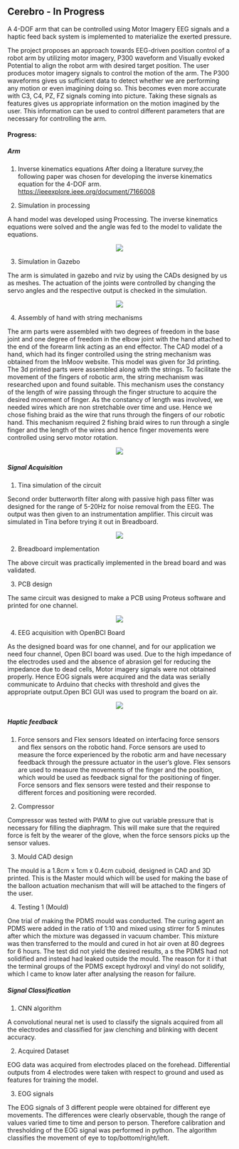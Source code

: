 ## Cerebro - In Progress

A 4-DOF arm that can be controlled using Motor Imagery EEG signals and a haptic feed back system is implemented to materialize the exerted pressure.

The project proposes an approach towards EEG-driven position control of a robot arm by utilizing motor imagery, P300 waveform and Visually evoked Potential to align the robot arm with desired target position. The user produces motor imagery signals to control the motion of the arm. The P300 waveforms gives us sufficient data to detect whether we are performing any motion or even imagining doing so. This becomes even more accurate with C3, C4, PZ, FZ signals coming into picture. Taking these signals as features gives us appropriate information on the motion imagined by the user. This information can be used to control different parameters that are necessary for controlling the arm.

#### Progress:

##### Arm

1. Inverse kinematics equations
After doing a literature survey,the following paper was chosen for developing the inverse kinematics equation for the 4-DOF arm.
https://ieeexplore.ieee.org/document/7166008

2. Simulation in processing

A hand model was developed using Processing. The inverse kinematics equations were solved and the angle was fed to the model to validate the equations.

<p align="center">
<img src="images/processing.png" >
</p>

3. Simulation in Gazebo

The arm is simulated in gazebo and rviz by using the CADs designed by us as meshes. The actuation of the joints were controlled by changing the servo angles and the respective output is checked in the simulation.

<p align="center">
<img src="images/arm.png" >
</p>

4. Assembly of hand with string mechanisms

The arm parts were assembled with two degrees of freedom in the base joint and one degree of freedom in the elbow joint with the hand attached to the end of the forearm link acting as an end effector. The CAD model of a hand, which had its finger controlled using the string mechanism was obtained from the InMoov website. This model was given for 3d printing. The 3d printed parts were assembled along with the strings. To facilitate the movement of the fingers of robotic arm, the string mechanism was researched upon and found suitable.  This mechanism uses the constancy of the length of wire passing through the finger structure to acquire the desired movement of finger. As the constancy of length was involved, we needed wires which are non stretchable over time and use. Hence we chose fishing braid as the wire that runs through the fingers of our robotic hand. This mechanism required 2 fishing braid wires to run through a single finger and the length of the wires and hence finger movements were controlled using servo motor rotation.

<p align="center">
<img src="images/hand.png" >
</p>

##### Signal Acquisition

1. Tina simulation of the circuit

Second order butterworth filter along with passive high pass filter was designed for the range of 5-20Hz for noise removal from the EEG. The output was then given to an instrumentation amplifier. This circuit was simulated in Tina before trying it out in Breadboard.

<p align="center">
<img src="images/tina.png" >
</p>

2. Breadboard implementation

The above circuit was practically implemented in the bread board and was validated.

3. PCB design

The same circuit was designed to make a PCB using Proteus software and printed for one channel.

<p align="center">
<img src="images/pcb.png" >
</p>

4. EEG acquisition with OpenBCI Board	

As the designed board was for one channel, and for our application we need four channel, Open BCI board was used.
Due to the high impedance of the electrodes used and the absence of abrasion gel for reducing the impedance due to dead cells, Motor imagery signals were not obtained properly.
Hence EOG signals were acquired and the data was serially communicate to Arduino that checks with threshold and gives the appropriate output.Open BCI GUI was used to program the board on air.

<p align="center">
<img src="images/output.png" >
</p>

##### Haptic feedback

1. Force sensors and Flex sensors
Ideated on interfacing force sensors and flex sensors on the robotic hand. Force sensors are used to measure the force experienced by the robotic arm and have necessary feedback through the pressure actuator in the user’s glove. Flex sensors are used to measure the movements of the finger and the position, which would be used as feedback signal for the positioning of finger. Force sensors and flex sensors were tested and their response to different forces and positioning were recorded.

2. Compressor

Compressor was tested with PWM to give out variable pressure that is necessary for filling the diaphragm. This will make sure that the required force is felt by the wearer of the glove, when the force sensors picks up the sensor values. 

3. Mould CAD design

The mould is a 1.8cm x 1cm x 0.4cm cuboid, designed in CAD and  3D printed. This is the Master mould which will be used for making the base of the balloon actuation mechanism that will will be attached to the fingers of the user.
        
4. Testing 1 (Mould)

One trial of making the PDMS mould was conducted. The curing agent an PDMS were added in the ratio of 1:10 and mixed using stirrer for 5 minutes after which the mixture was degassed in vacuum chamber. This mixture was then transferred to the mould and cured in hot air oven at 80 degrees for 6 hours.  The test did not yield the desired results, a s the PDMS had not solidified and instead had leaked outside the mould. The reason for it i that the terminal groups of the PDMS except hydroxyl and vinyl do not solidify, which I came to know later after analysing the reason for failure.


##### Signal Classification
 
1. CNN algorithm

A convolutional neural net is used to classify the signals     acquired from all the electrodes and classified for jaw clenching and blinking with decent accuracy.

2. Acquired Dataset

EOG data was acquired from electrodes placed on the forehead. Differential outputs from 4 electrodes were taken with respect to ground and used as features for training the model.

3. EOG signals

The EOG signals of 3 different people were obtained for different eye movements. The differences were clearly observable, though the range of values varied time to time and person to person. Therefore calibration and thresholding of the EOG signal was performed in python. The algorithm classifies the movement of eye to top/bottom/right/left.

